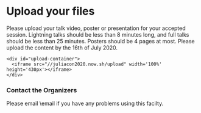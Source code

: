 # Upload your files

Please upload your talk video, poster or presentation for your accepted session.
Lightning talks should be less than 8 minutes long, and full talks should be less than 25 minutes.
Posters should be 4 pages at most.
Please upload the content by the 16th of July 2020.

~~~
<div id="upload-container">
  <iframe src="//juliacon2020.now.sh/upload" width='100%' height='430px'></iframe>
</div>
~~~

### Contact the Organizers

Please email \email if you have any problems using this facilty.
